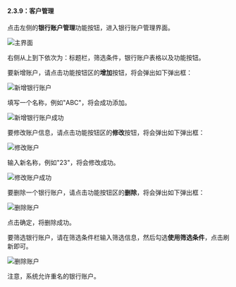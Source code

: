 #### 2.3.9：客户管理

点击左侧的**银行账户管理**功能按钮，进入银行账户管理界面。

![主界面](/img/银行管理/主界面.png)

右侧从上到下依次为：标题栏，筛选条件，银行账户表格以及功能按钮。

要新增账户，请点击功能按钮区的**增加**按钮，将会弹出如下弹出框：

![新增银行账户](/img/银行管理/新增银行账户.png)

填写一个名称，例如"ABC"，将会成功添加。

![新增银行账户成功](/img/银行管理/成功.png)

要修改账户信息，请点击功能按钮区的**修改**按钮，将会弹出如下弹出框：

![修改账户](/img/银行管理/修改账户.png)

输入新名称，例如"23"，将会修改成功。

![修改账户成功](/img/银行管理/修改账户成功.png)

要删除一个银行账户，请点击功能按钮区的**删除**，将会弹出如下弹出框：

![删除账户](/img/银行管理/删除银行账户.png)

点击确定，将删除成功。

要筛选银行账户，请在筛选条件栏输入筛选信息，然后勾选**使用筛选条件**，点击刷新即可。

![删除账户](/img/银行管理/筛选.png)

注意，系统允许重名的银行账户。
